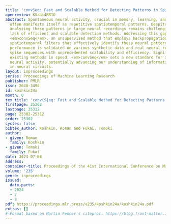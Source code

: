 ```yaml
---
title: 'convSeq: Fast and Scalable Method for Detecting Patterns in Spike Data'
openreview: KVa4i4RR1O
abstract: Spontaneous neural activity, crucial in memory, learning, and spatial navigation,
  often manifests itself as repetitive spatiotemporal patterns. Despite their importance,
  analyzing these patterns in large neural recordings remains challenging due to a
  lack of efficient and scalable detection methods. Addressing this gap, we introduce
  <em>convSeq</em>, an unsupervised method that employs backpropagation for optimizing
  spatiotemporal filters that effectively identify these neural patterns. Our method’s
  performance is validated on various synthetic data and real neural recordings, revealing
  spike sequences with unprecedented scalability and efficiency. Significantly surpassing
  existing methods in speed, <em>convSeq</em> sets a new standard for analyzing spontaneous
  neural activity, potentially advancing our understanding of information processing
  in neural circuits.
layout: inproceedings
series: Proceedings of Machine Learning Research
publisher: PMLR
issn: 2640-3498
id: koshkin24a
month: 0
tex_title: 'conv{S}eq: Fast and Scalable Method for Detecting Patterns in Spike Data'
firstpage: 25302
lastpage: 25312
page: 25302-25312
order: 25302
cycles: false
bibtex_author: Koshkin, Roman and Fukai, Tomoki
author:
- given: Roman
  family: Koshkin
- given: Tomoki
  family: Fukai
date: 2024-07-08
address:
container-title: Proceedings of the 41st International Conference on Machine Learning
volume: '235'
genre: inproceedings
issued:
  date-parts:
  - 2024
  - 7
  - 8
pdf: https://proceedings.mlr.press/v235/koshkin24a/koshkin24a.pdf
extras: []
# Format based on Martin Fenner's citeproc: https://blog.front-matter.io/posts/citeproc-yaml-for-bibliographies/
---
```

